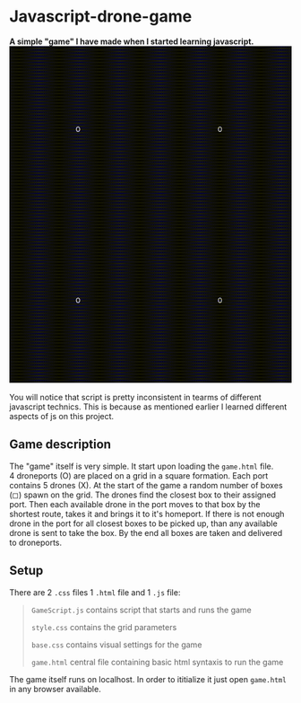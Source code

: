 # Javascript-drone-game

**A simple "game" I have made when I started learning javascript.**  
<img src="/resources/game.gif" width="600" height="600"/>

You will notice that script is pretty inconsistent in tearms of different javascript technics. This is because as mentioned earlier I learned different aspects of js on this project.  

## Game description
The "game" itself is very simple. It start upon loading the `game.html` file.  
4 droneports (O) are placed on a grid in a square formation. Each port contains 5 drones (X). At the start of the game a random number of boxes (◻) spawn on the grid. The drones find the closest box to their assigned port. Then each available drone in the port moves to that box by the shortest route, takes it and brings it to it's homeport. If there is not enough drone in the port for all closest boxes to be picked up, than any available drone is sent to take the box. By the end all boxes are taken and delivered to droneports.  


## Setup
There are 2 `.css` files 1 `.html` file and 1 `.js` file:  

> `GameScript.js` contains script that starts and runs the game
>
> `style.css` contains the grid parameters
>
> `base.css` contains visual settings for the game
>
> `game.html` central file containing  basic html syntaxis to run the game

The game itself runs on localhost. In order to ititialize it just open `game.html` in any browser available.
